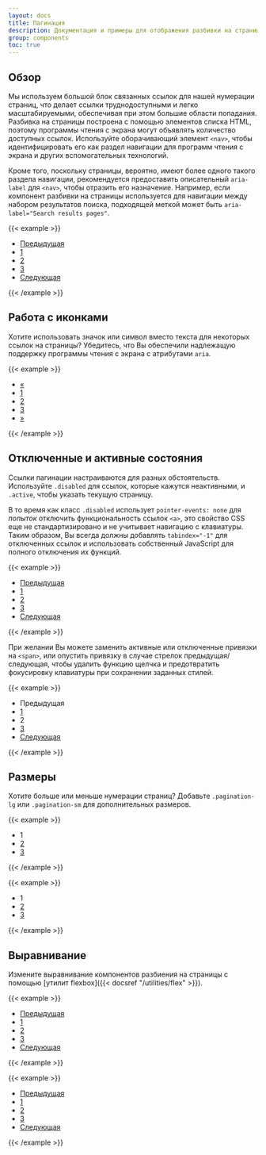 ```yaml
---
layout: docs
title: Пагинация
description: Документация и примеры для отображения разбивки на страницы, чтобы указать, что на нескольких страницах существует серия связанного контента.
group: components
toc: true
---
```


## Обзор

Мы используем большой блок связанных ссылок для нашей нумерации страниц, что делает ссылки труднодоступными и легко масштабируемыми, обеспечивая при этом большие области попадания. Разбивка на страницы построена с помощью элементов списка HTML, поэтому программы чтения с экрана могут объявлять количество доступных ссылок. Используйте оборачивающий элемент `<nav>`, чтобы идентифицировать его как раздел навигации для программ чтения с экрана и других вспомогательных технологий.

Кроме того, поскольку страницы, вероятно, имеют более одного такого раздела навигации, рекомендуется предоставить описательный `aria-label` для `<nav>`, чтобы отразить его назначение. Например, если компонент разбивки на страницы используется для навигации между набором результатов поиска, подходящей меткой может быть `aria-label="Search results pages"`.

{{< example >}}
<nav aria-label="Page navigation example">
  <ul class="pagination">
    <li class="page-item"><a class="page-link" href="#">Предыдущая</a></li>
    <li class="page-item"><a class="page-link" href="#">1</a></li>
    <li class="page-item"><a class="page-link" href="#">2</a></li>
    <li class="page-item"><a class="page-link" href="#">3</a></li>
    <li class="page-item"><a class="page-link" href="#">Следующая</a></li>
  </ul>
</nav>
{{< /example >}}

## Работа с иконками

Хотите использовать значок или символ вместо текста для некоторых ссылок на страницы? Убедитесь, что Вы обеспечили надлежащую поддержку программы чтения с экрана с атрибутами `aria`.

{{< example >}}
<nav aria-label="Page navigation example">
  <ul class="pagination">
    <li class="page-item">
      <a class="page-link" href="#" aria-label="Предыдущая">
        <span aria-hidden="true">&laquo;</span>
      </a>
    </li>
    <li class="page-item"><a class="page-link" href="#">1</a></li>
    <li class="page-item"><a class="page-link" href="#">2</a></li>
    <li class="page-item"><a class="page-link" href="#">3</a></li>
    <li class="page-item">
      <a class="page-link" href="#" aria-label="Следующая">
        <span aria-hidden="true">&raquo;</span>
      </a>
    </li>
  </ul>
</nav>
{{< /example >}}

## Отключенные и активные состояния

Ссылки пагинации настраиваются для разных обстоятельств. Используйте `.disabled` для ссылок, которые кажутся неактивными, и `.active`, чтобы указать текущую страницу.

В то время как класс `.disabled` использует `pointer-events: none` для _попыток_ отключить функциональность ссылок `<a>`, это свойство CSS еще не стандартизировано и не учитывает навигацию с клавиатуры. Таким образом, Вы всегда должны добавлять `tabindex="-1"` для отключенных ссылок и использовать собственный JavaScript для полного отключения их функций.

{{< example >}}
<nav aria-label="...">
  <ul class="pagination">
    <li class="page-item disabled">
      <a class="page-link" href="#" tabindex="-1" aria-disabled="true">Предыдущая</a>
    </li>
    <li class="page-item"><a class="page-link" href="#">1</a></li>
    <li class="page-item active" aria-current="page">
      <a class="page-link" href="#">2</a>
    </li>
    <li class="page-item"><a class="page-link" href="#">3</a></li>
    <li class="page-item">
      <a class="page-link" href="#">Следующая</a>
    </li>
  </ul>
</nav>
{{< /example >}}

При желании Вы можете заменить активные или отключенные привязки на `<span>`, или опустить привязку в случае стрелок предыдущая/следующая, чтобы удалить функцию щелчка и предотвратить фокусировку клавиатуры при сохранении заданных стилей.

{{< example >}}
<nav aria-label="...">
  <ul class="pagination">
    <li class="page-item disabled">
      <span class="page-link">Предыдущая</span>
    </li>
    <li class="page-item"><a class="page-link" href="#">1</a></li>
    <li class="page-item active" aria-current="page">
      <span class="page-link">2</span>
    </li>
    <li class="page-item"><a class="page-link" href="#">3</a></li>
    <li class="page-item">
      <a class="page-link" href="#">Следующая</a>
    </li>
  </ul>
</nav>
{{< /example >}}

## Размеры

Хотите больше или меньше нумерации страниц? Добавьте `.pagination-lg` или `.pagination-sm` для дополнительных размеров.

{{< example >}}
<nav aria-label="...">
  <ul class="pagination pagination-lg">
    <li class="page-item active" aria-current="page">
      <span class="page-link">1</span>
    </li>
    <li class="page-item"><a class="page-link" href="#">2</a></li>
    <li class="page-item"><a class="page-link" href="#">3</a></li>
  </ul>
</nav>
{{< /example >}}

{{< example >}}
<nav aria-label="...">
  <ul class="pagination pagination-sm">
    <li class="page-item active" aria-current="page">
      <span class="page-link">1</span>
    </li>
    <li class="page-item"><a class="page-link" href="#">2</a></li>
    <li class="page-item"><a class="page-link" href="#">3</a></li>
  </ul>
</nav>
{{< /example >}}

## Выравнивание

Измените выравнивание компонентов разбиения на страницы с помощью [утилит flexbox]({{< docsref "/utilities/flex" >}}).

{{< example >}}
<nav aria-label="Page navigation example">
  <ul class="pagination justify-content-center">
    <li class="page-item disabled">
      <a class="page-link" href="#" tabindex="-1" aria-disabled="true">Предыдущая</a>
    </li>
    <li class="page-item"><a class="page-link" href="#">1</a></li>
    <li class="page-item"><a class="page-link" href="#">2</a></li>
    <li class="page-item"><a class="page-link" href="#">3</a></li>
    <li class="page-item">
      <a class="page-link" href="#">Следующая</a>
    </li>
  </ul>
</nav>
{{< /example >}}

{{< example >}}
<nav aria-label="Page navigation example">
  <ul class="pagination justify-content-end">
    <li class="page-item disabled">
      <a class="page-link" href="#" tabindex="-1" aria-disabled="true">Предыдущая</a>
    </li>
    <li class="page-item"><a class="page-link" href="#">1</a></li>
    <li class="page-item"><a class="page-link" href="#">2</a></li>
    <li class="page-item"><a class="page-link" href="#">3</a></li>
    <li class="page-item">
      <a class="page-link" href="#">Следующая</a>
    </li>
  </ul>
</nav>
{{< /example >}}
